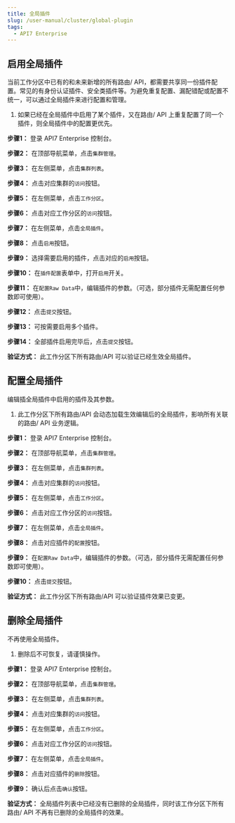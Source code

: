 ```yaml
---
title: 全局插件
slug: /user-manual/cluster/global-plugin
tags:
  - API7 Enterprise
---
```


## 启用全局插件


当前工作分区中已有的和未来新增的所有路由/ API，都需要共享同一份插件配置。常见的有身份认证插件、安全类插件等。为避免重复配置、漏配错配或配置不统一，可以通过全局插件来进行配置和管理。



1. 如果已经在全局插件中启用了某个插件，又在路由/ API 上重复配置了同一个插件，则全局插件中的配置更优先。



**步骤1：**  登录 API7 Enterprise 控制台。

**步骤2：**  在顶部导航菜单，点击`集群管理`。

**步骤3：**  在左侧菜单，点击`集群列表`。

**步骤4：**  点击对应集群的`访问`按钮。

**步骤5：**  在左侧菜单，点击`工作分区`。

**步骤6：**  点击对应工作分区的`访问`按钮。

**步骤7：**  在左侧菜单，点击`全局插件`。

**步骤8：**  点击`启用`按钮。

**步骤9：**  选择需要启用的插件，点击对应的`启用`按钮。

**步骤10：**  在`插件配置`表单中，打开`启用`开关。

**步骤11：**  在`配置Raw Data`中，编辑插件的参数。（可选，部分插件无需配置任何参数即可使用）。

**步骤12：**  点击`提交`按钮。

**步骤13：**  可按需要启用多个插件。

**步骤14：**  全部插件启用完毕后，点击`提交`按钮。

**验证方式：** 此工作分区下所有路由/API 可以验证已经生效全局插件。

## 配置全局插件


编辑插全局插件中启用的插件及其参数。



1. 此工作分区下所有路由/API 会动态加载生效编辑后的全局插件，影响所有关联的路由/ API 业务逻辑。



**步骤1：**  登录 API7 Enterprise 控制台。

**步骤2：**  在顶部导航菜单，点击`集群管理`。

**步骤3：**  在左侧菜单，点击`集群列表`。

**步骤4：**  点击对应集群的`访问`按钮。

**步骤5：**  在左侧菜单，点击`工作分区`。

**步骤6：**  点击对应工作分区的`访问`按钮。

**步骤7：**  在左侧菜单，点击`全局插件`。

**步骤8：**  点击对应插件的`配置`按钮。

**步骤9：**  在`配置Raw Data`中，编辑插件的参数。（可选，部分插件无需配置任何参数即可使用）。

**步骤10：**  点击`提交`按钮。

**验证方式：** 此工作分区下所有路由/API 可以验证插件效果已变更。

## 删除全局插件


不再使用全局插件。



1. 删除后不可恢复，请谨慎操作。



**步骤1：**  登录 API7 Enterprise 控制台。

**步骤2：**  在顶部导航菜单，点击`集群管理`。

**步骤3：**  在左侧菜单，点击`集群列表`。

**步骤4：**  点击对应集群的`访问`按钮。

**步骤5：**  在左侧菜单，点击`工作分区`。

**步骤6：**  点击对应工作分区的`访问`按钮。

**步骤7：**  在左侧菜单，点击`全局插件`。

**步骤8：**  点击对应插件的`删除`按钮。

**步骤9：**  确认后点击`确认`按钮。

**验证方式：** 全局插件列表中已经没有已删除的全局插件，同时该工作分区下所有路由/ API 不再有已删除的全局插件的效果。
